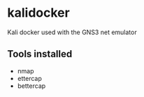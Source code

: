# kalidocker

Kali docker used with the GNS3 net emulator 


## Tools installed
* nmap
* ettercap
* bettercap
